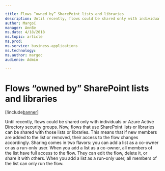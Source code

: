 ```yaml
---

title: Flows “owned by” SharePoint lists and libraries
description: Until recently, flows could be shared only with individuals or Azure Active Directory security groups.
author: MargoC
manager: AnnBe
ms.date: 4/18/2018
ms.topic: article
ms.prod: 
ms.service: business-applications
ms.technology: 
ms.author: margoc
audience: Admin

---
```

#  Flows “owned by” SharePoint lists and libraries




[!include[banner](../../../../includes/banner.md)]

Until recently, flows could be shared only with individuals or Azure Active
Directory security groups. Now, flows that use SharePoint lists or libraries can
be shared with those lists or libraries. This means that if new members are
added to the list or removed, their access to the flow changes accordingly.
Sharing comes in two flavors: you can add a list as a co-owner or as a run-only
user. When you add a list as a co-owner, all members of the list have full
access to the flow. They can edit the flow, delete it, or share it with others.
When you add a list as a run-only user, all members of the list can only run the
flow.
